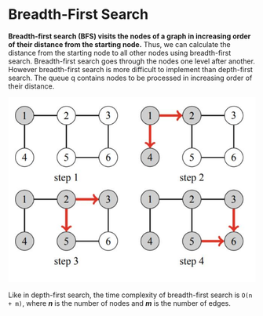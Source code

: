 # Breadth-First Search
**Breadth-first search (BFS) visits the nodes of a graph in increasing order of their distance from the starting node.** Thus, we can calculate the distance from the starting
node to all other nodes using breadth-first search. Breadth-first search goes through the nodes one level after another. However breadth-first search is more difficult to implement than depth-first search. The queue q contains nodes to be processed in increasing order of their distance.

![](imgs/BFS.jpg)

Like in depth-first search, the time complexity of breadth-first search is `O(n + m)`, where ***n*** is the number of nodes and ***m*** is the number of edges.
